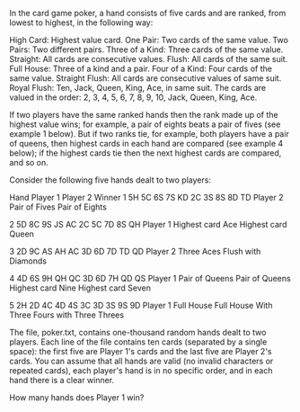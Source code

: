 In the card game poker, a hand consists of five cards and are ranked, from lowest to highest, in the following way:

High Card: Highest value card.
One Pair: Two cards of the same value.
Two Pairs: Two different pairs.
Three of a Kind: Three cards of the same value.
Straight: All cards are consecutive values.
Flush: All cards of the same suit.
Full House: Three of a kind and a pair.
Four of a Kind: Four cards of the same value.
Straight Flush: All cards are consecutive values of same suit.
Royal Flush: Ten, Jack, Queen, King, Ace, in same suit.
The cards are valued in the order:
2, 3, 4, 5, 6, 7, 8, 9, 10, Jack, Queen, King, Ace.

If two players have the same ranked hands then the rank made up of the highest value wins; for example, a pair of eights beats a pair of fives (see example 1 below). But if two ranks tie, for example, both players have a pair of queens, then highest cards in each hand are compared (see example 4 below); if the highest cards tie then the next highest cards are compared, and so on.

Consider the following five hands dealt to two players:

Hand	Player 1	 	      Player 2	 	      Winner
1	 	  5H 5C 6S 7S KD    2C 3S 8S 8D TD    Player 2
      Pair of Fives     Pair of Eights
      
2	 	  5D 8C 9S JS AC    2C 5C 7D 8S QH    Player 1
      Highest card Ace  Highest card Queen
 	
3	 	  2D 9C AS AH AC    3D 6D 7D TD QD    Player 2
      Three Aces        Flush with Diamonds
 	
4	 	  4D 6S 9H QH QC    3D 6D 7H QD QS    Player 1
      Pair of Queens    Pair of Queens
      Highest card Nine Highest card Seven
      	
5	 	  2H 2D 4C 4D 4S    3C 3D 3S 9S 9D    Player 1
      Full House        Full House
      With Three Fours  with Three Threes
 	
The file, poker.txt, contains one-thousand random hands dealt to two players. Each line of the file contains ten cards (separated by a single space): the first five are Player 1's cards and the last five are Player 2's cards. You can assume that all hands are valid (no invalid characters or repeated cards), each player's hand is in no specific order, and in each hand there is a clear winner.

How many hands does Player 1 win?
